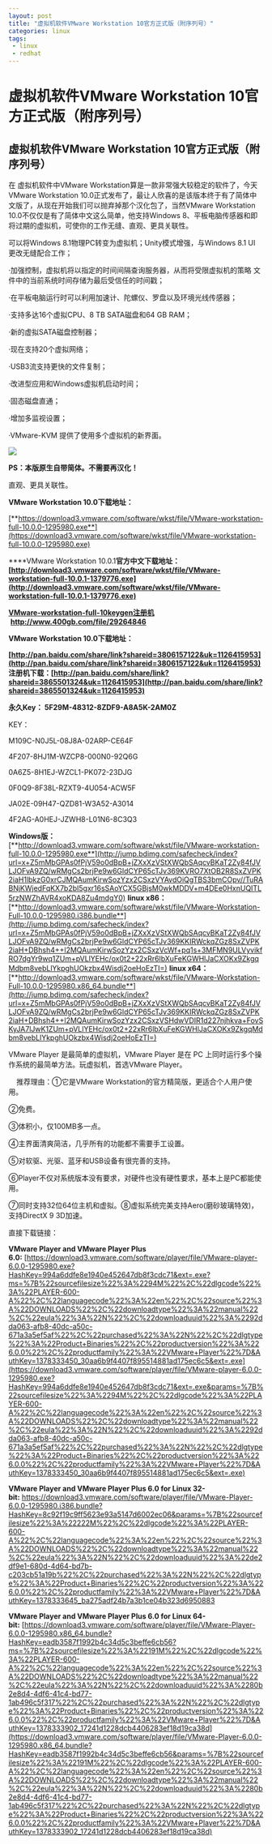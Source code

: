 ```yaml
---
layout: post
title: "虚拟机软件VMware Workstation 10官方正式版（附序列号）"
categories: linux
tags: 
 - linux
 - redhat
--- 
```


# 虚拟机软件VMware Workstation 10官方正式版（附序列号）

## 虚拟机软件VMware Workstation 10官方正式版（附序列号）

在 虚拟机软件中VMware Workstation算是一款非常强大较稳定的软件了，今天 VMware Workstation 10.0正式发布了，最让人欣喜的是该版本终于有了简体中 文版了，从现在开始我们可以抛弃掉那个汉化包了，当然VMware Workstation 10.0不仅仅是有了简体中文这么简单，他支持Windows 8、平板电脑传感器和即 将过期的虚拟机，可使你的工作无缝、直观、更具关联性。

可以将Windows 8.1物理PC转变为虚拟机；Unity模式增强，与Windows 8.1 UI 更改无缝配合工作；

·加强控制，虚拟机将以指定的时间间隔查询服务器，从而将受限虚拟机的策略 文件中的当前系统时间存储为最后受信任的时间戳；

·在平板电脑运行时可以利用加速计、陀螺仪、罗盘以及环境光线传感器； 

·支持多达16个虚拟CPU、8 TB SATA磁盘和64 GB RAM；

·新的虚拟SATA磁盘控制器；

·现在支持20个虚拟网络；

·USB3流支持更快的文件复制；

·改进型应用和Windows虚拟机启动时间；

·固态磁盘直通；

·增加多监视设置；

·VMware-KVM 提供了使用多个虚拟机的新界面。

![](http://a.hiphotos.bdimg.com/album/pic/item/908fa0ec08fa513de60c36e03f6d55fbb2fbd96e.jpg)

**PS：本版原生自带简体。不需要再汉化！**

直观、更具关联性。

**VMware Workstation 10.0下载地址：**

[**https://download3.vmware.com/software/wkst/file/VMware-workstation-full-10.0.0-1295980.exe**](https://download3.vmware.com/software/wkst/file/VMware-workstation-full-10.0.0-1295980.exe)

****VMware Workstation 10.0.1**官方中文下载地址：
[http://download3.vmware.com/software/wkst/file/VMware-workstation-full-10.0.1-1379776.exe](http://download3.vmware.com/software/wkst/file/VMware-workstation-full-10.0.1-1379776.exe)**

**[VMware-workstation-full-10keygen注册机](http://www.400gb.com/file/29264846 "VMware-workstation-full-10keygen注册机")**   **http://www.400gb.com/file/29264846**

**VMware Workstation 10.0下载地址：**

**[http://pan.baidu.com/share/link?shareid=3806157122&uk=1126415953](http://pan.baidu.com/share/link?shareid=3806157122&uk=1126415953)
注册机下载：[http://pan.baidu.com/share/link?shareid=3865501324&uk=1126415953](http://pan.baidu.com/share/link?shareid=3865501324&uk=1126415953)**

**永久Key：
5F29M-48312-8ZDF9-A8A5K-2AM0Z**

KEY：

M109C-N0J5L-08J8A-02ARP-CE64F

4F207-8HJ1M-WZCP8-000N0-92Q6G

0A6Z5-8H1EJ-WZCL1-PK072-23DJG

0F0Q9-8F38L-RZXT9-4U054-ACW5F

JA02E-09H47-QZD81-W3A52-A3014

4F2AG-A0HEJ-JZWH8-L01N6-8C3Q3

**Windows版：**[**http://download3.vmware.com/software/wkst/file/VMware-workstation-full-10.0.0-1295980.exe**](http://jump.bdimg.com/safecheck/index?url=x+Z5mMbGPAs0fPjV59o0dBpB+jZXxXzVStXWQbSAqcvBKaT2Zy84fJVLJOFvA9ZQ/wRMgCs2brjPe9w6GldCYP65cTJv369KVRO7XtOB2R8SxZVPK2iaH1lbkzG0xrCJMQAumKirwSozYzx2CSxzVYAvdOiQgTBS3bmCOpv//TuRABNjKWjedFqKX7b2bI5gxr16sSAoYCX5GBjsM0wkMDDV+m4DEe0HxnUQITL5rzNWZhAVR4xoKDA8Zu4mdgY0)
**linux x86：**[**http://download3.vmware.com/software/wkst/file/VMware-Workstation-Full-10.0.0-1295980.i386.bundle**](http://jump.bdimg.com/safecheck/index?url=x+Z5mMbGPAs0fPjV59o0dBpB+jZXxXzVStXWQbSAqcvBKaT2Zy84fJVLJOFvA9ZQ/wRMgCs2brjPe9w6GldCYP65cTJv369KKIRWckqZGz8SxZVPK2iaH+DBhsh4++l2MQAumKirwSozYzx2CSxzVcWf+pq1s+3MFMN9ULVyvikfRO7dgYr9wq1ZUm+pVLlYEHc/ox0t2+22xRr6lbXuFeKGWHlJaCXOKx9ZkgqMdbm8vebLlYkpghUOkzbx4Wisdj2oeHoEzTI=)
**linux x64：**[**http://download3.vmware.com/software/wkst/file/VMware-Workstation-Full-10.0.0-1295980.x86_64.bundle**](http://jump.bdimg.com/safecheck/index?url=x+Z5mMbGPAs0fPjV59o0dBpB+jZXxXzVStXWQbSAqcvBKaT2Zy84fJVLJOFvA9ZQ/wRMgCs2brjPe9w6GldCYP65cTJv369KKIRWckqZGz8SxZVPK2iaH+DBhsh4++l2MQAumKirwSozYzx2CSxzVSHdwVDIR1d227njhkva+FovSKyJA7lJwK1ZUm+pVLlYEHc/ox0t2+22xRr6lbXuFeKGWHlJaCXOKx9ZkgqMdbm8vebLlYkpghUOkzbx4Wisdj2oeHoEzTI=)

VMware Player 是最简单的虚拟机，VMware Player 是在 PC 上同时运行多个操作系统的最简单方法。玩虚拟机，首选VMware Player。

    推荐理由：①它是VMware Workstation的官方精简版，更适合个人用户使用。

②免费。

③体积小，仅100MB多一点。

④主界面清爽简洁，几乎所有的功能都不需要手工设置。

⑤对软驱、光驱、蓝牙和USB设备有很完善的支持。

⑥Player不仅对系统版本没有要求，对硬件也没有硬性要求，基本上是PC都能使用。

⑦同时支持32位64位主机和虚拟。⑧虚拟系统完美支持Aero(磨砂玻璃特效)，支持DirectX 9 3D加速。

直接下载链接：

**VMware Player and VMware Player Plus 6.0:** [https://download3.vmware.com/software/player/file/VMware-player-6.0.0-1295980.exe?HashKey=994a6ddfe8e1940e452647db8f3cdc71&ext=.exe?ms=%7B%22sourcefilesize%22%3A%2294M%22%2C%22dlgcode%22%3A%22PLAYER-600-A%22%2C%22languagecode%22%3A%22en%22%2C%22source%22%3A%22DOWNLOADS%22%2C%22downloadtype%22%3A%22manual%22%2C%22eula%22%3A%22N%22%2C%22downloaduuid%22%3A%2292dda063-afb8-40dc-a50c-671a3a5ef5af%22%2C%22purchased%22%3A%22N%22%2C%22dlgtype%22%3A%22Product+Binaries%22%2C%22productversion%22%3A%226.0.0%22%2C%22productfamily%22%3A%22VMware+Player%22%7D&AuthKey=1378333450_30aa6b9f4407f895514881ad175ec6c5&ext=.exe](https://download3.vmware.com/software/player/file/VMware-player-6.0.0-1295980.exe?HashKey=994a6ddfe8e1940e452647db8f3cdc71&ext=.exe&params=%7B%22sourcefilesize%22%3A%2294M%22%2C%22dlgcode%22%3A%22PLAYER-600-A%22%2C%22languagecode%22%3A%22en%22%2C%22source%22%3A%22DOWNLOADS%22%2C%22downloadtype%22%3A%22manual%22%2C%22eula%22%3A%22N%22%2C%22downloaduuid%22%3A%2292dda063-afb8-40dc-a50c-671a3a5ef5af%22%2C%22purchased%22%3A%22N%22%2C%22dlgtype%22%3A%22Product+Binaries%22%2C%22productversion%22%3A%226.0.0%22%2C%22productfamily%22%3A%22VMware+Player%22%7D&AuthKey=1378333450_30aa6b9f4407f895514881ad175ec6c5&ext=.exe)

**VMware Player and VMware Player Plus 6.0 for Linux 32-bit:** https://download3.vmware.com/software/player/file/VMware-Player-6.0.0-1295980.i386.bundle?HashKey=8c92f19c9ff5623e93a5147d6002ec06&params=%7B%22sourcefilesize%22%3A%22222M%22%2C%22dlgcode%22%3A%22PLAYER-600-A%22%2C%22languagecode%22%3A%22en%22%2C%22source%22%3A%22DOWNLOADS%22%2C%22downloadtype%22%3A%22manual%22%2C%22eula%22%3A%22N%22%2C%22downloaduuid%22%3A%22de2df9e1-680d-4d64-bd7b-c203cb51a19b%22%2C%22purchased%22%3A%22N%22%2C%22dlgtype%22%3A%22Product+Binaries%22%2C%22productversion%22%3A%226.0.0%22%2C%22productfamily%22%3A%22VMware+Player%22%7D&AuthKey=1378333645_ba275adf24b7a3b1ce04b323d6950883

**VMware Player and VMware Player Plus 6.0 for Linux 64-bit:** [https://download3.vmware.com/software/player/file/VMware-Player-6.0.0-1295980.x86_64.bundle?HashKey=eadb3587f1992b4c34d5c3beffe6cb56?ms=%7B%22sourcefilesize%22%3A%22191M%22%2C%22dlgcode%22%3A%22PLAYER-600-A%22%2C%22languagecode%22%3A%22en%22%2C%22source%22%3A%22DOWNLOADS%22%2C%22downloadtype%22%3A%22manual%22%2C%22eula%22%3A%22N%22%2C%22downloaduuid%22%3A%2280b2e8d4-4df6-41c4-bd77-1ab496c5f317%22%2C%22purchased%22%3A%22N%22%2C%22dlgtype%22%3A%22Product+Binaries%22%2C%22productversion%22%3A%226.0.0%22%2C%22productfamily%22%3A%22VMware+Player%22%7D&AuthKey=1378333902_17241d1228dcb4406283ef18d19ca38d](https://download3.vmware.com/software/player/file/VMware-Player-6.0.0-1295980.x86_64.bundle?HashKey=eadb3587f1992b4c34d5c3beffe6cb56&params=%7B%22sourcefilesize%22%3A%22191M%22%2C%22dlgcode%22%3A%22PLAYER-600-A%22%2C%22languagecode%22%3A%22en%22%2C%22source%22%3A%22DOWNLOADS%22%2C%22downloadtype%22%3A%22manual%22%2C%22eula%22%3A%22N%22%2C%22downloaduuid%22%3A%2280b2e8d4-4df6-41c4-bd77-1ab496c5f317%22%2C%22purchased%22%3A%22N%22%2C%22dlgtype%22%3A%22Product+Binaries%22%2C%22productversion%22%3A%226.0.0%22%2C%22productfamily%22%3A%22VMware+Player%22%7D&AuthKey=1378333902_17241d1228dcb4406283ef18d19ca38d)
